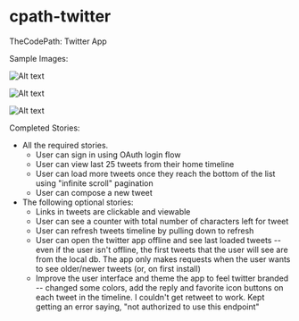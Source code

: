 cpath-twitter
=============

TheCodePath: Twitter App

Sample Images:

![Alt text](assets/01login.png "Login Screen")

![Alt text](assets/02timeline.png "Home Timeline")

![Alt text](assets/03compose.png "Composing Tweet")

Completed Stories:

* All the required stories.
  * User can sign in using OAuth login flow
  * User can view last 25 tweets from their home timeline 
  * User can load more tweets once they reach the bottom of the list using "infinite scroll" pagination
  * User can compose a new tweet
* The following optional stories:
  * Links in tweets are clickable and viewable
  * User can see a counter with total number of characters left for tweet
  * User can refresh tweets timeline by pulling down to refresh
  * User can open the twitter app offline and see last loaded tweets -- even if the user isn't offline, the first tweets that the user will see are from the local db. The app only makes requests when the user wants to see older/newer tweets (or, on first install)
  * Improve the user interface and theme the app to feel twitter branded -- changed some colors, add the reply and favorite icon buttons on each tweet in the timeline. I couldn't get retweet to work. Kept getting an error saying, "not authorized to use this endpoint"
